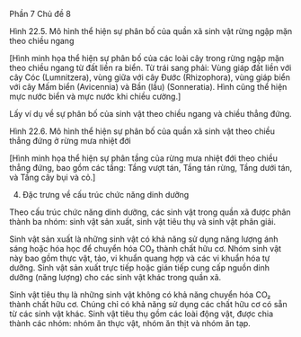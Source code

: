 Phần 7 Chủ đề 8

Hình 22.5. Mô hình thể hiện sự phân bố của quần xã sinh vật rừng ngập mặn theo chiều ngang

[Hình minh họa thể hiện sự phân bố của các loài cây trong rừng ngập mặn theo chiều ngang từ đất liền ra biển. Từ trái sang phải: Vùng giáp đất liền với cây Cóc (Lumnitzera), vùng giữa với cây Đước (Rhizophora), vùng giáp biển với cây Mấm biển (Avicennia) và Bần (lầu) (Sonneratia). Hình cũng thể hiện mực nước biển và mực nước khi chiều cường.]

Lấy ví dụ về sự phân bố của sinh vật theo chiều ngang và chiều thẳng đứng.

Hình 22.6. Mô hình thể hiện sự phân bố của quần xã sinh vật theo chiều thẳng đứng ở rừng mưa nhiệt đới

[Hình minh họa thể hiện sự phân tầng của rừng mưa nhiệt đới theo chiều thẳng đứng, bao gồm các tầng: Tầng vượt tán, Tầng tán rừng, Tầng dưới tán, và Tầng cây bụi và cỏ.]

4. Đặc trưng về cấu trúc chức năng dinh dưỡng

Theo cấu trúc chức năng dinh dưỡng, các sinh vật trong quần xã được phân thành ba nhóm: sinh vật sản xuất, sinh vật tiêu thụ và sinh vật phân giải.

Sinh vật sản xuất là những sinh vật có khả năng sử dụng năng lượng ánh sáng hoặc hóa học để chuyển hóa CO₂ thành chất hữu cơ. Nhóm sinh vật này bao gồm thực vật, tảo, vi khuẩn quang hợp và các vi khuẩn hóa tự dưỡng. Sinh vật sản xuất trực tiếp hoặc gián tiếp cung cấp nguồn dinh dưỡng (năng lượng) cho các sinh vật khác trong quần xã.

Sinh vật tiêu thụ là những sinh vật không có khả năng chuyển hóa CO₂ thành chất hữu cơ. Chúng chỉ có khả năng sử dụng các chất hữu cơ có sẵn từ các sinh vật khác. Sinh vật tiêu thụ gồm các loài động vật, được chia thành các nhóm: nhóm ăn thực vật, nhóm ăn thịt và nhóm ăn tạp.